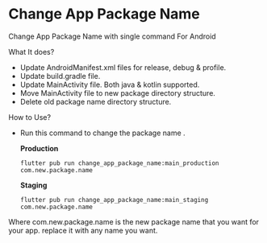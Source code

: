# Change App Package Name
Change App Package Name with single command For Android

What It does?

- Update AndroidManifest.xml files for release, debug & profile.
- Update build.gradle file.
- Update MainActivity file. Both java & kotlin supported.
- Move MainActivity file to new package directory structure.
- Delete old package name directory structure.

How to Use?
- Run this command to change the package name .

  **Production**

  ``` flutter pub run change_app_package_name:main_production com.new.package.name ```

  **Staging**

  ``` flutter pub run change_app_package_name:main_staging com.new.package.name ```

Where com.new.package.name is the new package name that you want for your app. replace it with any name you want.